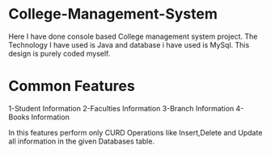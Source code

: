 # College-Management-System

Here I have done console based College management system project. The Technology I have used is Java  and database i have used is MySql. This design is purely coded myself. 

# Common Features

1-Student Information
2-Faculties Information
3-Branch Information
4-Books Information

In this features perform  only CURD Operations like Insert,Delete and Update all information in the given Databases table.  
